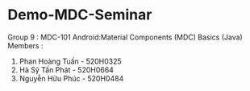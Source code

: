 # Demo-MDC-Seminar
Group 9 : MDC-101 Android:Material Components (MDC) Basics (Java)
Members :
1) Phan Hoàng Tuấn - 520H0325
2) Hà Sỹ Tấn Phát - 520H0664
3) Nguyễn Hữu Phúc - 520H0484
